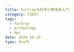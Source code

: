 ```yaml
---
title: fortran与科学计算简单入门
category: CSDIY
tags:
  - fortran
  - archeology
  - hpc
date: 2024-10-10
type: draft
---
```

